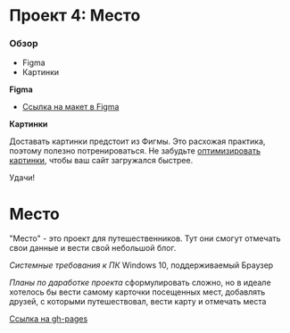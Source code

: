 # Проект 4: Место

### Обзор

* Figma
* Картинки

**Figma**

* [Ссылка на макет в Figma](https://www.figma.com/file/2cn9N9jSkmxD84oJik7xL7/JavaScript.-Sprint-4?node-id=0%3A1)

**Картинки**

Доставать картинки предстоит из Фигмы. Это расхожая практика, поэтому полезно потренироваться.
Не забудьте [оптимизировать картинки](https://tinypng.com/), чтобы ваш сайт загружался быстрее.

Удачи!


# Место

"Место" - это проект для путешественников. Тут они смогут отмечать свои данные и вести
свой небольшой блог.

*Системные требования к ПК* Windows 10, поддерживаемый Браузер

*Планы по даработке проекта* сформулировать сложно, но в идеале хотелось бы
вести самому карточки посещенных мест, добавлять друзей, с которыми путешествовал,
вести карту и отмечать места

[Ссылка на gh-pages](https://vlad-lukashov.github.io/russian-travel/ "Место")

